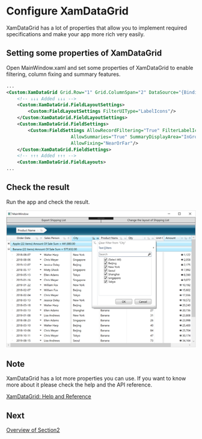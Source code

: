 # Configure XamDataGrid
XamDataGrid has a lot of properties that allow you to implement required specifications and make your app more rich very easily.

## Setting some properties of XamDataGrid

Open MainWindow.xaml and set some properties of XamDataGrid to enable filtering, column fixing and summary features.

```xml
...
<Custom:XamDataGrid Grid.Row="1" Grid.ColumnSpan="2" DataSource="{Binding Path=SalesRecords}">
    <!-- ↓↓↓ Added ↓↓↓ -->
    <Custom:XamDataGrid.FieldLayoutSettings>
        <Custom:FieldLayoutSettings FilterUIType="LabelIcons"/>
    </Custom:XamDataGrid.FieldLayoutSettings>
    <Custom:XamDataGrid.FieldSettings>
        <Custom:FieldSettings AllowRecordFiltering="True" FilterLabelIconDropDownType="MultiSelectExcelStyle" 
                        AllowSummaries="True" SummaryDisplayArea="InGroupByRecords" 
                        AllowFixing="NearOrFar"/>
    </Custom:XamDataGrid.FieldSettings>
    <!-- ↑↑↑ Added ↑↑↑ -->
    <Custom:XamDataGrid.FieldLayouts>
...
```

## Check the result

Run the app and check the result.

![](../assets/01-03-01.png)

## Note
XamDataGrid has a lot more properties you can use. If you want to know more about it please check the help and the API reference.

[XamDataGrid: Help and Reference](https://www.infragistics.com/help/wpf/xamdatagrid)

## Next
[Overview of Section2](../02-Reporting-with-Excel/02-00-Overview-of-Section2.md)
